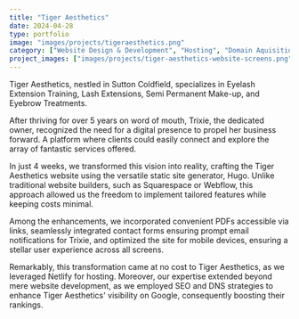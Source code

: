 ```yaml
---
title: "Tiger Aesthetics"
date: 2024-04-28
type: portfolio
image: "images/projects/tigeraesthetics.png"
category: ["Website Design & Development", "Hosting", "Domain Aquisition"]
project_images: ["images/projects/tiger-aesthetics-website-screens.png"]
---
```


Tiger Aesthetics, nestled in Sutton Coldfield, specializes in Eyelash Extension Training, Lash Extensions, Semi Permanent Make-up, and Eyebrow Treatments.

After thriving for over 5 years on word of mouth, Trixie, the dedicated owner, recognized the need for a digital presence to propel her business forward. A platform where clients could easily connect and explore the array of fantastic services offered.

In just 4 weeks, we transformed this vision into reality, crafting the Tiger Aesthetics website using the versatile static site generator, Hugo. Unlike traditional website builders, such as Squarespace or Webflow, this approach allowed us the freedom to implement tailored features while keeping costs minimal.

Among the enhancements, we incorporated convenient PDFs accessible via links, seamlessly integrated contact forms ensuring prompt email notifications for Trixie, and optimized the site for mobile devices, ensuring a stellar user experience across all screens.

Remarkably, this transformation came at no cost to Tiger Aesthetics, as we leveraged Netlify for hosting. Moreover, our expertise extended beyond mere website development, as we employed SEO and DNS strategies to enhance Tiger Aesthetics' visibility on Google, consequently boosting their rankings.